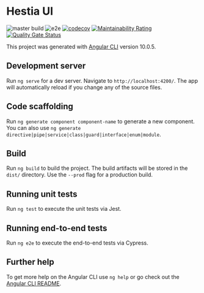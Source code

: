 # Hestia UI

![master build](https://github.com/marczinusd/hestia-ui/workflows/Build%20and%20test/badge.svg)
![e2e](https://github.com/marczinusd/hestia-ui/workflows/e2e/badge.svg?branch=master)
[![codecov](https://codecov.io/gh/marczinusd/hestia-ui/branch/master/graph/badge.svg)](https://codecov.io/gh/marczinusd/hestia-ui)
[![Maintainability Rating](https://sonarcloud.io/api/project_badges/measure?project=marczinusd_hestia-ui2&metric=sqale_rating)](https://sonarcloud.io/dashboard?id=marczinusd_hestia-ui2)
[![Quality Gate Status](https://sonarcloud.io/api/project_badges/measure?project=marczinusd_hestia-ui2&metric=alert_status)](https://sonarcloud.io/dashboard?id=marczinusd_hestia-ui2)

This project was generated with [Angular CLI](https://github.com/angular/angular-cli) version 10.0.5.

## Development server

Run `ng serve` for a dev server. Navigate to `http://localhost:4200/`. The app will automatically reload if you change any of the source files.

## Code scaffolding

Run `ng generate component component-name` to generate a new component. You can also use `ng generate directive|pipe|service|class|guard|interface|enum|module`.

## Build

Run `ng build` to build the project. The build artifacts will be stored in the `dist/` directory. Use the `--prod` flag for a production build.

## Running unit tests

Run `ng test` to execute the unit tests via Jest.

## Running end-to-end tests

Run `ng e2e` to execute the end-to-end tests via Cypress.

## Further help

To get more help on the Angular CLI use `ng help` or go check out the [Angular CLI README](https://github.com/angular/angular-cli/blob/master/README.md).
